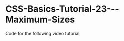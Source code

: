 CSS-Basics-Tutorial-23---Maximum-Sizes
======================================

Code for the following video tutorial 

